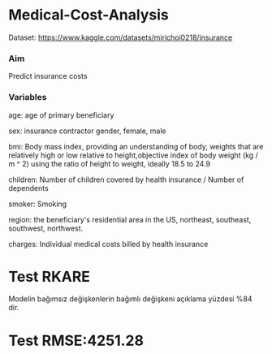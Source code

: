 # Medical-Cost-Analysis

Dataset: https://www.kaggle.com/datasets/mirichoi0218/insurance

### Aim
 Predict insurance costs

### Variables

 age: age of primary beneficiary
 
 sex: insurance contractor gender, female, male
 
 bmi: Body mass index, providing an understanding of body, weights that are relatively high or low relative to height,objective index of body weight (kg / m ^ 2) using the ratio of height to weight, ideally 18.5 to 24.9
 
 children: Number of children covered by health insurance / Number of dependents
 
 smoker: Smoking
 
 region: the beneficiary's residential area in the US, northeast, southeast, southwest, northwest.
 
 charges: Individual medical costs billed by health insurance


# Test RKARE
Modelin bağımsız değişkenlerin bağımlı değişkeni açıklama yüzdesi  %84 dir. 

# Test RMSE:4251.28
